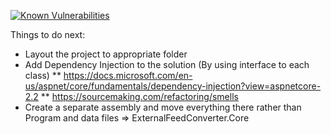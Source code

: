 <a href="https://snyk.io/test/github/KherbaneAli/ExternalFeedConverter?targetFile=src%2FExternalFeedConverter.ConsoleApp%2FExternalFeedConverter.ConsoleApp.csproj"><img src="https://snyk.io/test/github/KherbaneAli/ExternalFeedConverter/badge.svg?targetFile=src%2FExternalFeedConverter.ConsoleApp%2FExternalFeedConverter.ConsoleApp.csproj" alt="Known Vulnerabilities" data-canonical-src="https://snyk.io/test/github/KherbaneAli/ExternalFeedConverter?targetFile=src%2FExternalFeedConverter.ConsoleApp%2FExternalFeedConverter.ConsoleApp.csproj" style="max-width:100%;"></a>

Things to do next:

* Layout the project to appropriate folder
* Add Dependency Injection to the solution (By using interface to each class)
** https://docs.microsoft.com/en-us/aspnet/core/fundamentals/dependency-injection?view=aspnetcore-2.2
** https://sourcemaking.com/refactoring/smells
* Create a separate assembly and move everything there rather than Program and data files => ExternalFeedConverter.Core